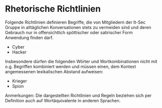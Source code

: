 # Rhetorische Richtlinien
Folgende Richtlinien definieren Begriffe, die von Mitgliedern der It-Sec Gruppe
in alltäglichen Konversationen stets zu vermeiden sind und deren Gebrauch nur in offensichtlich
spöttischer oder satirischer Form Anwendung finden darf.

* Cyber
* Hacker

Insbesondere dürfen die folgenden Wörter und Wortkombinationen nicht mit o.g. Begriffen
kombiniert werden und müssen einen, dem Kontext angemessenen lexikalischen Abstand aufweisen:

* Krieger
* Spion

Anmerkungen:
Die dargestellten Richtlinien und Regeln beziehen sich per Definition auch auf Wortäquivalente
in anderen Sprachen.
